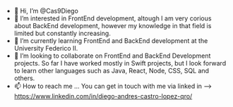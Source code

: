 - 👋 Hi, I’m @Cas9Diego
- 👀 I’m interested in FrontEnd development, altough I am very corious about BackEnd development, however my knowledge in that field is limited but constantly increasing. 
- 🌱 I’m currently learning FrontEnd and BackEnd development at the University Federico II.
- 💞️ I’m looking to collaborate on FrontEnd and BackEnd Development projects. So far I have worked mostly in Swift projects, but I look forward to learn other languages such as Java, React, Node, CSS, SQL and others. 
- 📫 How to reach me ... You can get in touch with me via linked in --> https://www.linkedin.com/in/diego-andres-castro-lopez-qro/

<!---
Cas9Diego/Cas9Diego is a ✨ special ✨ repository because its `README.md` (this file) appears on your GitHub profile.
You can click the Preview link to take a look at your changes.
--->
